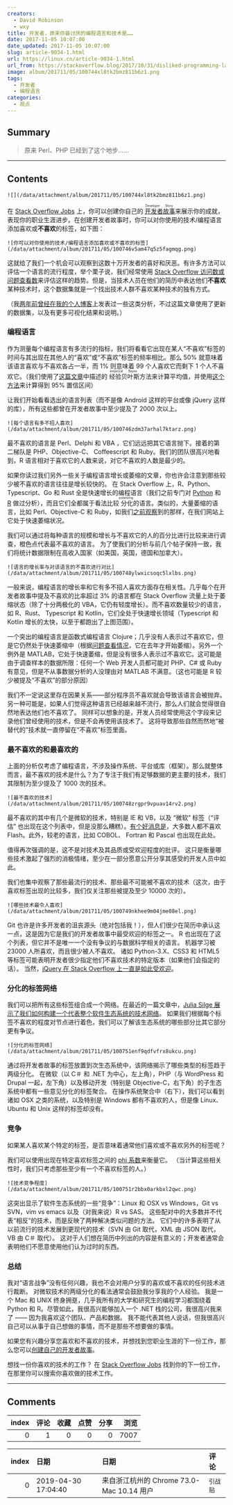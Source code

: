 ```yaml
---
creators:
  - David Robinson
  - wxy
title: 开发者，原来你最讨厌的编程语言和技术是……
date: 2017-11-05 10:07:00
date_updated: 2017-11-05 10:07:00
slug: article-9034-1.html
url: https://linux.cn/article-9034-1.html
url_from: https://stackoverflow.blog/2017/10/31/disliked-programming-languages/
image: album/201711/05/100744xl8tk2bmz811b6z1.png
tags:
  - 开发者
  - 编程语言
categories:
  - 观点
---
```


## Summary

> 原来 Perl、PHP 已经到了这个地步……

***

<!-- more -->

## Contents

`![](/data/attachment/album/201711/05/100744xl8tk2bmz811b6z1.png)`

在 [Stack Overflow Jobs](https://stackoverflow.com/jobs) 上，你可以创建你自己的<ruby> <a href="https://stackoverflow.blog/2016/10/11/bye-bye-bullets-the-stack-overflow-developer-story-is-the-new-technical-resume/">  开发者故事 </a> <rp>  （ </rp> <rt>  Developer Story </rt> <rp>  ） </rp></ruby>来展示你的成就，表现你的职业生涯进步。在创建开发者故事时，你可以对你使用的技术/编程语言添加喜欢或**不喜欢**的标签，如下图：

`![你可以对你使用的技术/编程语言添加喜欢或不喜欢的标签](/data/attachment/album/201711/05/100746v5am47q5z5fagmqg.png)`

这就给了我们一个机会可以观察到这数十万开发者的喜好和厌恶。有许多方法可以评估一个语言的流行程度，举个栗子说，我们经常使用 [Stack Overflow 访问数或问题查看数](https://linux.cn/article-8865-1.html)来评估这样的趋势。但是，当技术人员在他们的简历中表达他们**不喜欢**某种技术时，这个数据集就是一个找出技术人群不喜欢某种技术的独有方式。

（我[两年前曾经在我的个人博客](http://varianceexplained.org/r/polarizing-technologies/)上发表过一些这类分析，不过这篇文章使用了更新的数据集，以及有更多可视化结果和说明。）

### 编程语言

作为测量每个编程语言有多流行的指标，我们将看看它出现在某人“不喜欢”标签的时间与其出现在其他人的“喜欢”或“不喜欢”标签的频率相比。那么 50% 就意味着该语言喜欢与不喜欢各占一半，而 1% 则意味着 99 个人喜欢它而剩下 1 个人不喜欢它。（我们使用了[这篇文章](http://varianceexplained.org/r/empirical_bayes_baseball/)中描述的<ruby> 经验贝叶斯 <rp>  （ </rp> <rt>  empirical Bayes </rt> <rp>  ） </rp></ruby>方法来计算平均值，并使用[这个方法](http://varianceexplained.org/r/credible_intervals_baseball/)来计算得到 95% 置信区间）

让我们开始看看选出的语言列表（而不是像 Android 这样的平台或像 jQuery 这样的库），所有这些都曾在开发者故事中至少提及了 2000 次以上。

`![每个语言有多不招人喜欢](/data/attachment/album/201711/05/100746zdm37arhal7ktarz.png)`

最不喜欢的语言是 Perl、Delphi 和 VBA ，它们远远把其它语言抛下。接着的第二梯队是 PHP、Objective-C、 Coffeescript 和 Ruby。我们的团队很高兴地看到，R 语言相对于喜欢它的人数来说，对它不喜欢的人数是最少的。

如果你读过我们另外一些关于编程语言增长或萎缩的文章，你也许会注意到那些较少被不喜欢的语言往往是增长较快的。 在 Stack Overflow 上，R、Python、Typescript、Go 和 Rust 全是快速增长的编程语言（我们之前专门对 [Python](https://linux.cn/article-8865-1.html) 和 [R](https://stackoverflow.blog/2017/10/10/impressive-growth-r/) 做过分析），而且它们全都属于看法比较<ruby> 分化 <rp>  （ </rp> <rt>  polarizing </rt> <rp>  ） </rp></ruby>的语言。类似的，大量萎缩的语言，比如 Perl、Objective-C 和 Ruby，如我们[之前观察](https://stackoverflow.blog/2017/08/01/flash-dead-technologies-might-next/)到的那样，在我们网站上它处于快速萎缩状况。

我们可以通过将每种语言的规模和增长与不喜欢它的人的百分比进行比较来进行调查，橙色点代表最不喜欢的语言。 为了使我们的分析与前几个帖子保持一致，我们将统计数据限制在高收入国家（如美国，英国，德国和加拿大）。

`![语言的增长率与对该语言的不喜欢进行对比](/data/attachment/album/201711/05/100748ylwxicsoqc5lxlbs.png)`

一般来说，编程语言的增长率和它有多不招人喜欢方面存在相关性。几乎每个在开发者故事中提及不喜欢的比率超过 3% 的语言都在 Stack Overflow 流量上处于萎缩状态（除了十分两极化的 VBA，它仍有轻度增长）。而不喜欢数量较少的语言，如 R、Rust、 Typescript 和 Kotlin，它们全处于快速增长领域（Typescript 和 Kotlin 增长的太快，以至于都跑出了上图范围）。

一个突出的编程语言是函数式编程语言 Clojure；几乎没有人表示过不喜欢它，但是它仍然处于快速萎缩中（根据[问题查看情况](https://insights.stackoverflow.com/trends?tags=clojure)，它在去年才开始萎缩）。另外一个例外是 MATLAB，它处于快速萎缩，但是没有很多人表示过不喜欢它。这可能是由于调查样本的数据所限：任何一个 Web 开发人员都可能对 PHP、C# 或 Ruby 有意见，但是不从事数据分析的人没理由对 MATLAB 不满意。（这也可能是 R 较少被提及“不喜欢”的部分原因）

我们不一定说这里存在因果关系——部分程序员不喜欢就会导致该语言会被抛弃。 另一种可能是，如果人们觉得这种语言已经越来越不流行，那么人们就会觉得很自然地表达他们也不喜欢了。 同样可以想象的是，开发人员经常使用这个字段来记录他们曾经使用的技术，但是不会再使用该技术了。 这将导致那些自然而然地“被替代的”技术就一直停留在“不喜欢”标签里面。

### 最不喜欢的和最喜欢的

上面的分析仅考虑了编程语言，不涉及操作系统、平台或库（框架）。那么就整体而言，最不喜欢的技术是什么？为了专注于我们有足够数据的更主要的技术，我们其限制为至少提及了 1000 次的技术。

`![最不喜欢的技术](/data/attachment/album/201711/05/100748zrgpr9vpuav14rv2.png)`

最不喜欢的其中有几个是微软的技术，特别是 IE 和 VB，以及 “微软” 标签（“评估” 也出现在这个列表中，但是没那么糟糕）。[有个好消息是](https://stackoverflow.blog/2017/08/01/flash-dead-technologies-might-next/)，大多数人都不喜欢 Flash。此外，较老的语言，比如 COBOL、 Fortran 和 Pascal 也出现在此处。

值得再次强调的是，这不是对技术及其品质或受欢迎程度的批评。 这只是衡量哪些技术激起了强烈的消极情绪，至少在一部分愿意公开分享其感受的开发人员中如此。

我们也集中观察了那些最流行的技术、那些最不可能被不喜欢的技术（这次，由于喜欢标签出现的比较多，我们仅关注那些被提及至少 10000 次的）。

`![哪些技术最令人喜欢](/data/attachment/album/201711/05/100749nkhee9m04jme08el.png)`

Git 也许是许多开发者的沮丧源头（绝对包括我！），但人们很少在简历中承认这一点，这是因为它是我们的开发者故事中最受欢迎的标签之一。 R 也出现在了这个列表，但它并不是唯一一个没有争议的与数据科学相关的语言。 机器学习被 23000 人所喜欢，而且很少被人不喜欢。 诸如 Python-3.X、CSS3 和 HTML5 等标签可能表明开发者很少指定他们不喜欢技术的特定版本（如果他们会指定的话）。 当然，[jQuery 在 Stack Overflow 上一直是如此受欢迎](http://i.stack.imgur.com/ssRUr.gif)。

### 分化的标签网络

我们可以把所有这些标签组合成一个网络。在最近的一篇文章中，[Julia Silge 展示了我们如何构建一个代表整个软件生态系统的技术网络](https://stackoverflow.blog/2017/10/03/mapping-ecosystems-software-development/)。 如果我们根据每个标签不喜欢的程度对节点进行着色，我们可以了解该生态系统的哪些部分比其它部分更有争议。

`![分化的标签网络](/data/attachment/album/201711/05/100751enf9qdfvfrx8ukcu.png)`

通过将开发者故事的标签放置到次生态系统中，该网络揭示了哪些类型的标签趋于两级分化。 在微软（以 C＃ 和 .NET 为中心，左上角），PHP（与 WordPress 和 Drupal 一起，左下角）以及移动开发（特别是 Objective-C，右下角）的子生态系统中都有一些意见分化的标签聚合。 在操作系统聚合中（右下），我们可以看到诸如 OSX 之类的系统，以及特别是 Windows 都有不喜欢的人，但是像 Linux、Ubuntu 和 Unix 这样的标签却没有。

### 竞争

如果某人喜欢某个特定的标签，是否意味着通常他们喜欢或不喜欢另外的标签呢？

我们可以使用出现在特定喜欢标签之间的 [phi 系数](https://en.wikipedia.org/wiki/Phi_coefficient)来衡量它。 （当计算这些相关性时，我们只考虑那些至少有一个不喜欢标签的人。）

`![技术竞争程度](/data/attachment/album/201711/05/100751r2bbx0arkbxl2qwc.png)`

这突出显示了软件生态系统的一些“竞争”：Linux 和 OSX vs Windows，Git vs SVN，vim vs emacs 以及（对我来说）R vs SAS。 这些配对中的大多数并不代表“相反”的技术，而是反映了两种解决类似问题的方法。 它们中的许多表明了从以前流行的技术发展到更现代的技术（SVN 由 Git 取代，XML 由 JSON 取代，VB 由 C＃ 取代）。 这对于人们想在简历中列出的内容是有意义的；开发者通常会表明他们不愿意使用他们认为过时的东西。

### 总结

我对“语言战争”没有任何兴趣，我也不会对用户分享的喜欢或不喜欢的任何技术进行裁断。 对微软技术的两级分化的看法通常会鼓励我分享我的个人经验。 我是一个 Mac 和 UNIX 终身拥趸，几乎我所有的大学和研究生的编程学习都围绕着 Python 和 R。尽管如此，我很高兴能够加入一个 .NET 栈的公司，我很高兴我来了 —— 因为我喜欢这个团队、产品和数据。 我不能代表其他人说话，但我很高兴自己可以从事于自己想做的事情，而不是那些不想要做的事情。

如果您有兴趣分享您喜欢和不喜欢的技术，并想找到您职业生涯的下一份工作，那么您可以[创建自己的开发者故事](http://stackoverflow.com/users/story/join)。

想找一份你喜欢的技术的工作？ 在 [Stack Overflow Jobs](https://stackoverflow.com/jobs) 找到你的下一份工作，在那里你可以搜索你喜欢做的技术工作。

***

## Comments


|   index |   评论 |   收藏 |   点赞 |   分享 |   浏览 |
|--------:|-------:|-------:|-------:|-------:|-------:|
|       0 |      1 |      0 |      0 |      0 |   7007 |

|   index | 日期                | 日期                                      | 评论     |
|--------:|:--------------------|:------------------------------------------|:---------|
|       0 | 2019-04-30 17:04:40 | 来自浙江杭州的 Chrome 73.0-Mac 10.14 用户 | `引战贴` |
